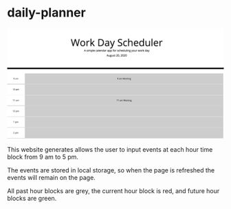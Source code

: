# daily-planner

<img src = "daily-planner.png" alt="screen shot of daily planner">

This website generates allows the user to input events at each hour time block from 9 am to 5 pm.

The events are stored in local storage, so when the page is refreshed the events will remain on the page.

All past hour blocks are grey, the current hour block is red, and future hour blocks are green.
